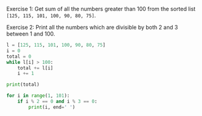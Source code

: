 Exercise 1: Get sum of all the numbers greater than 100 from the sorted list `[125, 115, 101, 100, 90, 80, 75]`.

Exercise 2: Print all the numbers which are divisible by both 2 and 3 between 1 and 100.

```python
l = [125, 115, 101, 100, 90, 80, 75]
i = 0
total = 0
while l[i] > 100:
    total += l[i]
    i += 1

print(total)
```

```python
for i in range(1, 101):
    if i % 2 == 0 and i % 3 == 0:
        print(i, end=' ')
```